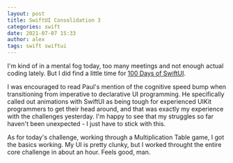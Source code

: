 ```yaml
---
layout: post
title: SwiftUI Consolidation 3
categories: swift
date: 2021-07-07 15:33
author: alex
tags: swift swiftui
---
```


I'm kind of in a mental fog today, too many meetings and not enough actual coding lately. But I did find a little time for [100 Days of SwiftUI](https://www.hackingwithswift.com/100/swiftui).

I was encouraged to read Paul's mention of the cognitive speed bump when transitioning from imperative to declarative UI programming. He specifically called out animations with SwiftUI as being tough for experienced UIKit programmers to get their head around, and that was exactly my experience with the challenges yesterday. I'm happy to see that my struggles so far haven't been unexpected - I just have to stick with this.

As for today's challenge, working through a Multiplication Table game, I got the basics working. My UI is pretty clunky, but I worked throught the entire core challenge in about an hour. Feels good, man.